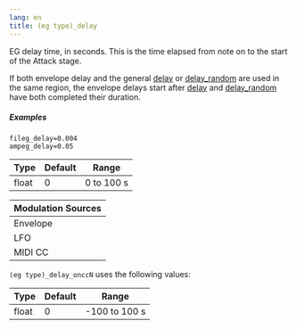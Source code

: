 ```yaml
---
lang: en
title: (eg type)_delay
---
```

EG delay time, in seconds. This is the time elapsed from note on to the start of
the Attack stage.

If both envelope delay and the general [delay](delay) or [delay_random](delay_random)
are used in the same region, the envelope delays start after [delay](delay) and
[delay_random](delay_random) have both completed their duration.

##### Examples

```
fileg_delay=0.004
ampeg_delay=0.05
```

| Type  | Default | Range      |
| ---   | ---     | ---        |
| float | 0       | 0 to 100 s |

| Modulation Sources
|           ---
| Envelope | ✓ |
| LFO      | X |
| MIDI CC  | ✓ | (eg type)_delay_onccN

`(eg type)_delay_onccN` uses the following values:

| Type  | Default | Range         |
| ---   | ---     | ---           |
| float | 0       | -100 to 100 s |
